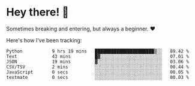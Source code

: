 # Hey there! 👋
Sometimes breaking and entering, but always a beginner. ❤️

Here's how I've been tracking:
<!--START_SECTION:waka-->

```text
Python           9 hrs 19 mins   ██████████████████████▒░░   89.42 %
Text             43 mins         █▓░░░░░░░░░░░░░░░░░░░░░░░   07.01 %
JSON             19 mins         ▓░░░░░░░░░░░░░░░░░░░░░░░░   03.06 %
CSV/TSV          2 mins          ░░░░░░░░░░░░░░░░░░░░░░░░░   00.44 %
JavaScript       0 secs          ░░░░░░░░░░░░░░░░░░░░░░░░░   00.05 %
textmate         0 secs          ░░░░░░░░░░░░░░░░░░░░░░░░░   00.03 %
```

<!--END_SECTION:waka-->
